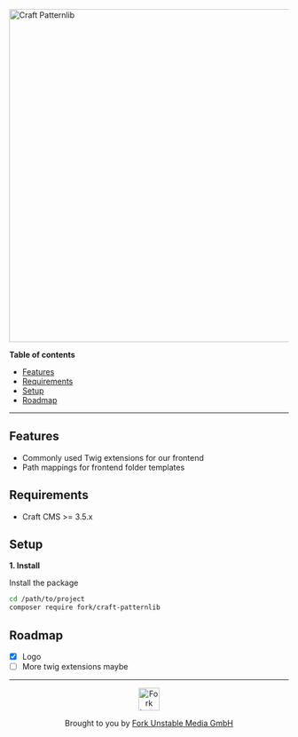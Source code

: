 <div align="left">
  <img width="600" title="Craft Patternlib" src="https://github.fork.de/CraftPatternlib_012022.svg">
</div>

**Table of contents**

- [Features](#features)
- [Requirements](#requirements)
- [Setup](#setup)
- [Roadmap](#roadmap)

<!-- /TOC -->

---

## Features

- Commonly used Twig extensions for our frontend
- Path mappings for frontend folder templates

## Requirements

- Craft CMS >= 3.5.x

## Setup

**1. Install**

Install the package

```sh
cd /path/to/project
composer require fork/craft-patternlib
```

## Roadmap

- [x] Logo
- [ ] More twig extensions maybe

---

<div align="center">
  <img src="https://github.fork.de/heart.png" width="38" height="41" alt="Fork Logo" />

  <p>Brought to you by <a href="https://www.fork.de">Fork Unstable Media GmbH</a></p>
</div>
